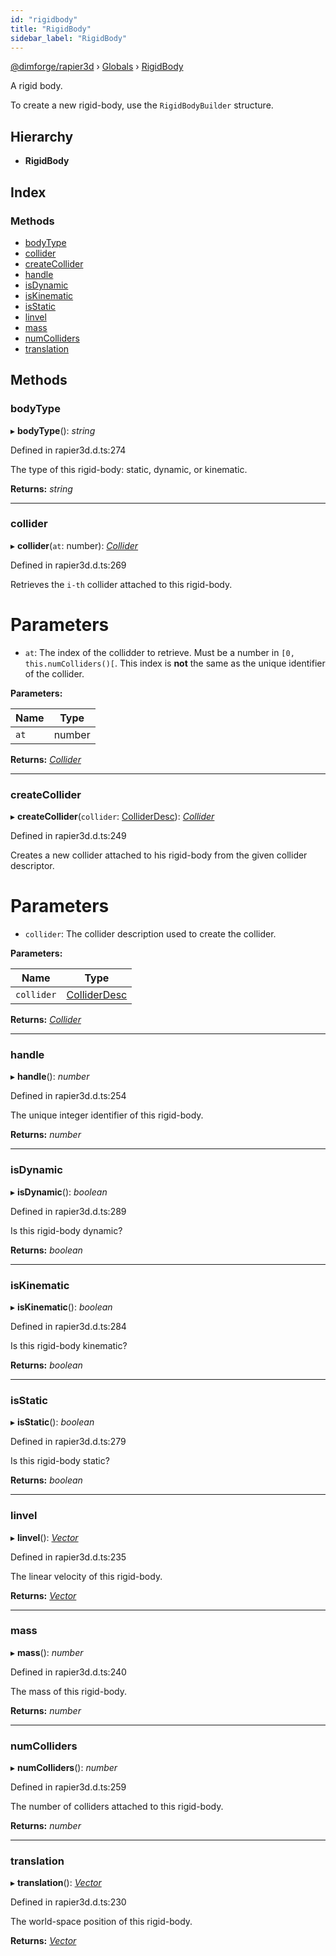 ```yaml
---
id: "rigidbody"
title: "RigidBody"
sidebar_label: "RigidBody"
---
```


[@dimforge/rapier3d](../index.md) › [Globals](../globals.md) › [RigidBody](rigidbody.md)

A rigid body.

To create a new rigid-body, use the `RigidBodyBuilder` structure.

## Hierarchy

* **RigidBody**

## Index

### Methods

* [bodyType](rigidbody.md#bodytype)
* [collider](rigidbody.md#collider)
* [createCollider](rigidbody.md#createcollider)
* [handle](rigidbody.md#handle)
* [isDynamic](rigidbody.md#isdynamic)
* [isKinematic](rigidbody.md#iskinematic)
* [isStatic](rigidbody.md#isstatic)
* [linvel](rigidbody.md#linvel)
* [mass](rigidbody.md#mass)
* [numColliders](rigidbody.md#numcolliders)
* [translation](rigidbody.md#translation)

## Methods

###  bodyType

▸ **bodyType**(): *string*

Defined in rapier3d.d.ts:274

The type of this rigid-body: static, dynamic, or kinematic.

**Returns:** *string*

___

###  collider

▸ **collider**(`at`: number): *[Collider](collider.md)*

Defined in rapier3d.d.ts:269

Retrieves the `i-th` collider attached to this rigid-body.

# Parameters
- `at`: The index of the collidder to retrieve. Must be a number in `[0, this.numColliders()[`.
        This index is **not** the same as the unique identifier of the collider.

**Parameters:**

Name | Type |
------ | ------ |
`at` | number |

**Returns:** *[Collider](collider.md)*

___

###  createCollider

▸ **createCollider**(`collider`: [ColliderDesc](colliderdesc.md)): *[Collider](collider.md)*

Defined in rapier3d.d.ts:249

Creates a new collider attached to his rigid-body from the given collider descriptor.

# Parameters
- `collider`: The collider description used to create the collider.

**Parameters:**

Name | Type |
------ | ------ |
`collider` | [ColliderDesc](colliderdesc.md) |

**Returns:** *[Collider](collider.md)*

___

###  handle

▸ **handle**(): *number*

Defined in rapier3d.d.ts:254

The unique integer identifier of this rigid-body.

**Returns:** *number*

___

###  isDynamic

▸ **isDynamic**(): *boolean*

Defined in rapier3d.d.ts:289

Is this rigid-body dynamic?

**Returns:** *boolean*

___

###  isKinematic

▸ **isKinematic**(): *boolean*

Defined in rapier3d.d.ts:284

Is this rigid-body kinematic?

**Returns:** *boolean*

___

###  isStatic

▸ **isStatic**(): *boolean*

Defined in rapier3d.d.ts:279

Is this rigid-body static?

**Returns:** *boolean*

___

###  linvel

▸ **linvel**(): *[Vector](vector.md)*

Defined in rapier3d.d.ts:235

The linear velocity of this rigid-body.

**Returns:** *[Vector](vector.md)*

___

###  mass

▸ **mass**(): *number*

Defined in rapier3d.d.ts:240

The mass of this rigid-body.

**Returns:** *number*

___

###  numColliders

▸ **numColliders**(): *number*

Defined in rapier3d.d.ts:259

The number of colliders attached to this rigid-body.

**Returns:** *number*

___

###  translation

▸ **translation**(): *[Vector](vector.md)*

Defined in rapier3d.d.ts:230

The world-space position of this rigid-body.

**Returns:** *[Vector](vector.md)*
